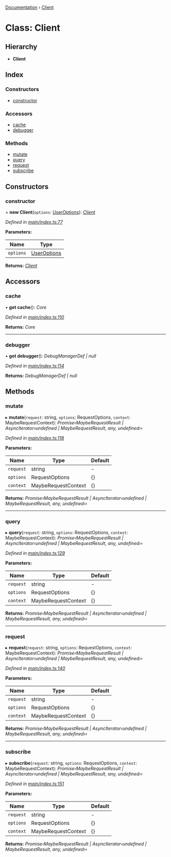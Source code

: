 [Documentation](../README.md) › [Client](client.md)

# Class: Client

## Hierarchy

* **Client**

## Index

### Constructors

* [constructor](client.md#constructor)

### Accessors

* [cache](client.md#cache)
* [debugger](client.md#debugger)

### Methods

* [mutate](client.md#mutate)
* [query](client.md#query)
* [request](client.md#request)
* [subscribe](client.md#subscribe)

## Constructors

###  constructor

\+ **new Client**(`options`: [UserOptions](../interfaces/useroptions.md)): *[Client](client.md)*

*Defined in [main/index.ts:77](https://github.com/badbatch/graphql-box/blob/cd605b6/packages/client/src/main/index.ts#L77)*

**Parameters:**

Name | Type |
------ | ------ |
`options` | [UserOptions](../interfaces/useroptions.md) |

**Returns:** *[Client](client.md)*

## Accessors

###  cache

• **get cache**(): *Core*

*Defined in [main/index.ts:110](https://github.com/badbatch/graphql-box/blob/cd605b6/packages/client/src/main/index.ts#L110)*

**Returns:** *Core*

___

###  debugger

• **get debugger**(): *DebugManagerDef | null*

*Defined in [main/index.ts:114](https://github.com/badbatch/graphql-box/blob/cd605b6/packages/client/src/main/index.ts#L114)*

**Returns:** *DebugManagerDef | null*

## Methods

###  mutate

▸ **mutate**(`request`: string, `options`: RequestOptions, `context`: MaybeRequestContext): *Promise‹MaybeRequestResult | AsyncIterator‹undefined | MaybeRequestResult, any, undefined››*

*Defined in [main/index.ts:118](https://github.com/badbatch/graphql-box/blob/cd605b6/packages/client/src/main/index.ts#L118)*

**Parameters:**

Name | Type | Default |
------ | ------ | ------ |
`request` | string | - |
`options` | RequestOptions | {} |
`context` | MaybeRequestContext | {} |

**Returns:** *Promise‹MaybeRequestResult | AsyncIterator‹undefined | MaybeRequestResult, any, undefined››*

___

###  query

▸ **query**(`request`: string, `options`: RequestOptions, `context`: MaybeRequestContext): *Promise‹MaybeRequestResult | AsyncIterator‹undefined | MaybeRequestResult, any, undefined››*

*Defined in [main/index.ts:129](https://github.com/badbatch/graphql-box/blob/cd605b6/packages/client/src/main/index.ts#L129)*

**Parameters:**

Name | Type | Default |
------ | ------ | ------ |
`request` | string | - |
`options` | RequestOptions | {} |
`context` | MaybeRequestContext | {} |

**Returns:** *Promise‹MaybeRequestResult | AsyncIterator‹undefined | MaybeRequestResult, any, undefined››*

___

###  request

▸ **request**(`request`: string, `options`: RequestOptions, `context`: MaybeRequestContext): *Promise‹MaybeRequestResult | AsyncIterator‹undefined | MaybeRequestResult, any, undefined››*

*Defined in [main/index.ts:140](https://github.com/badbatch/graphql-box/blob/cd605b6/packages/client/src/main/index.ts#L140)*

**Parameters:**

Name | Type | Default |
------ | ------ | ------ |
`request` | string | - |
`options` | RequestOptions | {} |
`context` | MaybeRequestContext | {} |

**Returns:** *Promise‹MaybeRequestResult | AsyncIterator‹undefined | MaybeRequestResult, any, undefined››*

___

###  subscribe

▸ **subscribe**(`request`: string, `options`: RequestOptions, `context`: MaybeRequestContext): *Promise‹MaybeRequestResult | AsyncIterator‹undefined | MaybeRequestResult, any, undefined››*

*Defined in [main/index.ts:151](https://github.com/badbatch/graphql-box/blob/cd605b6/packages/client/src/main/index.ts#L151)*

**Parameters:**

Name | Type | Default |
------ | ------ | ------ |
`request` | string | - |
`options` | RequestOptions | {} |
`context` | MaybeRequestContext | {} |

**Returns:** *Promise‹MaybeRequestResult | AsyncIterator‹undefined | MaybeRequestResult, any, undefined››*
